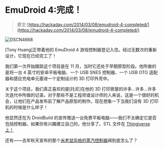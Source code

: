 # EmuDroid 4:完成！

> 原文:[https://hackaday.com/2014/03/08/emudroid-4-completed/](https://hackaday.com/2014/03/08/emudroid-4-completed/)

![DSCN4668](../Images/5ebb489125e36c30397e662af504e5d0.png)

[Tony Huang]正带着他的 EmuDroid 4 游戏控制器登记入住。经过无数次的重新设计，它现在已经完工了！

我们第一次开始跟踪这个项目是在 11 月，当时它还处于早期原型阶段。他所做的是将一台 4 英寸的安卓平板电脑、一个 USB SNES 控制器、一个 USB OTG 适配器和感应充电单元塞进一个定制设计的 3D 打印外壳中。

关于这个项目，我们真正喜欢的是[托尼]在他的 3D 打印房屋的许多…许多…许多次迭代中所做的记录。对于那些不是工程师或设计师的人来说，这是一个很好的机会，让他们在产品发布前了解产品原型的制作。现在想象一下当我们没有 3D 打印机的时候是什么样子！

他显然还在为 DroidBuild 的宣传赠送一台免费平板电脑——我们不太确定它是否包括控制器。如果你有兴趣建立自己的，他分享了。STL 文件在 [Thingiverse 上！](http://www.thingiverse.com/thing:264777)

还有——去年秋天宣布的那个[米老鼠风格的蒸汽控制器](http://hackaday.com/2013/10/01/steam-controller-open-and-hackable/)阀到底怎么了？